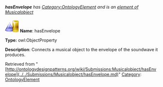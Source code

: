 ___hasEnvelope__ has [Category:OntologyElement](../../Category/OntologyElement.md "Category:OntologyElement") and is an [element of](../../Property/ElementOf.md "Property:ElementOf") [Musicalobject](../../Submissions/Musicalobject.md "Submissions:Musicalobject")_


  




[![ObjectProperty](../../images/thumb/c/c3/ObjectProperty.gif/45px-ObjectProperty.gif)](../../Image/ObjectProperty.gif.md "ObjectProperty")
__Name__: hasEnvelope 


__Type:__ owl:ObjectProperty 


__Description__: Connects a musical object to the envelope of the soundwave it produces. 





Retrieved from "[http://ontologydesignpatterns.org/wiki/Submissions:Musicalobject/hasEnvelope](../../Submissions/Musicalobject/hasEnvelope.md)"
 [Category](http://ontologydesignpatterns.org/wiki/Special:Categories "Special:Categories"): [OntologyElement](../../Category/OntologyElement.md "Category:OntologyElement")